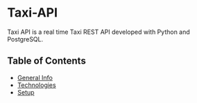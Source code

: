 # Taxi-API
Taxi API is a real time Taxi REST API developed with Python and PostgreSQL. 

## Table of Contents
* [General Info](#general-info)
* [Technologies](#technologies)
* [Setup](#setup)
